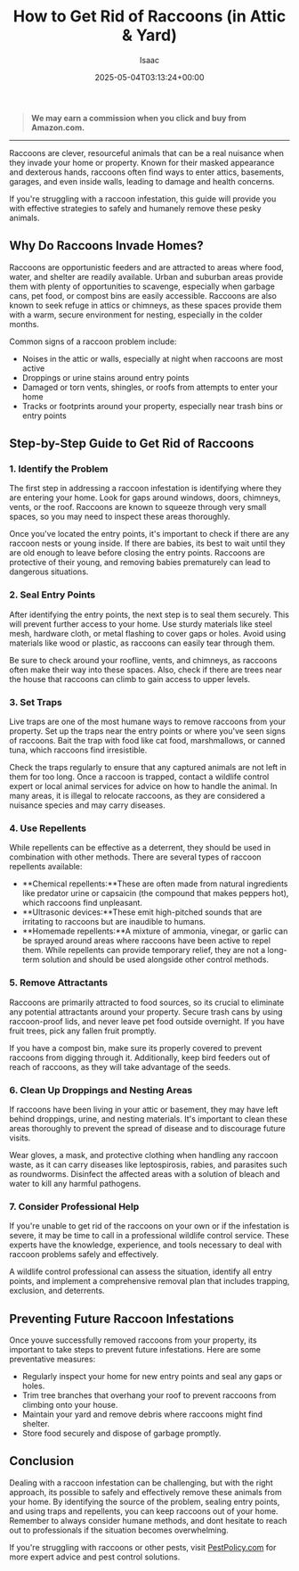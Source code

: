 ﻿---
author: Isaac
layout: post
title: How to Get Rid of Raccoons (in Attic & Yard)
date: '2025-05-04T03:13:24+00:00'
categories:
- Guide
- Raccoons
tags: []
slug: /how-to-get-rid-of-raccoons/
lastmod: 2025-05-07T12:21:27+03:00
---
> **We may earn a commission when you click and buy from Amazon.com.**
>

---
Raccoons are clever, resourceful animals that can be a real nuisance when they invade your home or property. Known for their masked appearance and dexterous hands, raccoons often find ways to enter attics, basements, garages, and even inside walls, leading to damage and health concerns.

If you're struggling with a raccoon infestation, this guide will provide you with effective strategies to safely and humanely remove these pesky animals.
## Why Do Raccoons Invade Homes?
Raccoons are opportunistic feeders and are attracted to areas where food, water, and shelter are readily available. Urban and suburban areas provide them with plenty of opportunities to scavenge, especially when garbage cans, pet food, or compost bins are easily accessible. Raccoons are also known to seek refuge in attics or chimneys, as these spaces provide them with a warm, secure environment for nesting, especially in the colder months.

Common signs of a raccoon problem include:
- Noises in the attic or walls, especially at night when raccoons are most active
- Droppings or urine stains around entry points
- Damaged or torn vents, shingles, or roofs from attempts to enter your home
- Tracks or footprints around your property, especially near trash bins or entry points
## Step-by-Step Guide to Get Rid of Raccoons
### 1. Identify the Problem
The first step in addressing a raccoon infestation is identifying where they are entering your home. Look for gaps around windows, doors, chimneys, vents, or the roof. Raccoons are known to squeeze through very small spaces, so you may need to inspect these areas thoroughly.

Once you've located the entry points, it's important to check if there are any raccoon nests or young inside. If there are babies, its best to wait until they are old enough to leave before closing the entry points. Raccoons are protective of their young, and removing babies prematurely can lead to dangerous situations.
### 2. Seal Entry Points
After identifying the entry points, the next step is to seal them securely. This will prevent further access to your home. Use sturdy materials like steel mesh, hardware cloth, or metal flashing to cover gaps or holes. Avoid using materials like wood or plastic, as raccoons can easily tear through them.

Be sure to check around your roofline, vents, and chimneys, as raccoons often make their way into these spaces. Also, check if there are trees near the house that raccoons can climb to gain access to upper levels.
### 3. Set Traps
Live traps are one of the most humane ways to remove raccoons from your property. Set up the traps near the entry points or where you've seen signs of raccoons. Bait the trap with food like cat food, marshmallows, or canned tuna, which raccoons find irresistible.

Check the traps regularly to ensure that any captured animals are not left in them for too long. Once a raccoon is trapped, contact a wildlife control expert or local animal services for advice on how to handle the animal. In many areas, it is illegal to relocate raccoons, as they are considered a nuisance species and may carry diseases.
### 4. Use Repellents
While repellents can be effective as a deterrent, they should be used in combination with other methods. There are several types of raccoon repellents available:
- **Chemical repellents:**These are often made from natural ingredients like predator urine or capsaicin (the compound that makes peppers hot), which raccoons find unpleasant.
- **Ultrasonic devices:**These emit high-pitched sounds that are irritating to raccoons but are inaudible to humans.
- **Homemade repellents:**A mixture of ammonia, vinegar, or garlic can be sprayed around areas where raccoons have been active to repel them.
While repellents can provide temporary relief, they are not a long-term solution and should be used alongside other control methods.
### 5. Remove Attractants
Raccoons are primarily attracted to food sources, so its crucial to eliminate any potential attractants around your property. Secure trash cans by using raccoon-proof lids, and never leave pet food outside overnight. If you have fruit trees, pick any fallen fruit promptly.

If you have a compost bin, make sure its properly covered to prevent raccoons from digging through it. Additionally, keep bird feeders out of reach of raccoons, as they will take advantage of the seeds.
### 6. Clean Up Droppings and Nesting Areas
If raccoons have been living in your attic or basement, they may have left behind droppings, urine, and nesting materials. It's important to clean these areas thoroughly to prevent the spread of disease and to discourage future visits.

Wear gloves, a mask, and protective clothing when handling any raccoon waste, as it can carry diseases like leptospirosis, rabies, and parasites such as roundworms. Disinfect the affected areas with a solution of bleach and water to kill any harmful pathogens.
### 7. Consider Professional Help
If you're unable to get rid of the raccoons on your own or if the infestation is severe, it may be time to call in a professional wildlife control service. These experts have the knowledge, experience, and tools necessary to deal with raccoon problems safely and effectively.

A wildlife control professional can assess the situation, identify all entry points, and implement a comprehensive removal plan that includes trapping, exclusion, and deterrents.
## Preventing Future Raccoon Infestations
Once youve successfully removed raccoons from your property, its important to take steps to prevent future infestations. Here are some preventative measures:
- Regularly inspect your home for new entry points and seal any gaps or holes.
- Trim tree branches that overhang your roof to prevent raccoons from climbing onto your house.
- Maintain your yard and remove debris where raccoons might find shelter.
- Store food securely and dispose of garbage promptly.
## Conclusion
Dealing with a raccoon infestation can be challenging, but with the right approach, its possible to safely and effectively remove these animals from your home. By identifying the source of the problem, sealing entry points, and using traps and repellents, you can keep raccoons out of your home. Remember to always consider humane methods, and dont hesitate to reach out to professionals if the situation becomes overwhelming.

If you're struggling with raccoons or other pests, visit
[PestPolicy.com](https://pestpolicy.com)
for more expert advice and pest control solutions.